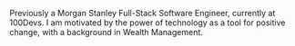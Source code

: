 Previously a Morgan Stanley Full-Stack Software Engineer, currently at 100Devs. I am motivated by the power of technology as a tool for positive change, with a background in Wealth Management.
<!---
jonathanByersBetterbytes/jonathanByersBetterbytes is a ✨ special ✨ repository because its `README.md` (this file) appears on your GitHub profile.
You can click the Preview link to take a look at your changes.
--->
